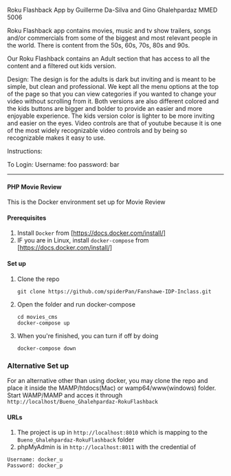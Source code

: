 Roku Flashback App
by Guillerme Da-Silva and Gino Ghalehpardaz
MMED 5006

Roku Flashback app contains movies, music and tv show trailers, songs and/or commercials from some of the biggest and most relevant people in the world. There is content from the 50s, 60s, 70s, 80s and 90s.

Our Roku Flashback contains an Adult section that has access to all the content and a filtered out kids version.


Design:
The design is for the adults is dark but inviting and is meant to be simple, but clean and professional.
We kept all the menu options at the top of the page so that you can view categories if you wanted to change your video without scrolling from it.
Both versions are also different colored and the kids buttons are bigger and bolder to provide an easier and more enjoyable experience.
The kids version color is lighter to be more inviting and easier on the eyes.
Video controls are that of youtube because it is one of the most widely recognizable video controls and by being so recognizable makes it easy to use.

Instructions: 

To Login:
Username: foo
password: bar

******************************************************************************************************************************


#### PHP Movie Review
This is the Docker environment set up for Movie Review


#### Prerequisites
1. Install `Docker` from [https://docs.docker.com/install/] 
2. IF you are in Linux, install `docker-compose` from [https://docs.docker.com/install/]


#### Set up
1. Clone the repo
   ```
   git clone https://github.com/spiderPan/Fanshawe-IDP-Inclass.git
   ```
2. Open the folder and run docker-compose
   ```
   cd movies_cms
   docker-compose up
   ```
3. When you're finished, you can turn if off by doing 
   ```
   docker-compose down
   ```

### Alternative Set up
For an alternative other than using docker, you may clone the repo and place it inside the MAMP/htdocs(Mac) or wamp64/www(windows) folder. 
Start WAMP/MAMP and acces it through `http://localhost/Bueno_Ghalehpardaz-RokuFlashback`

#### URLs
1. The project is up in `http://localhost:8010` which is mapping to the `Bueno_Ghalehpardaz-RokuFlashback` folder
2. phpMyAdmin is in `http://localhost:8011` with the credential of 
```
Username: docker_u
Password: docker_p
```
